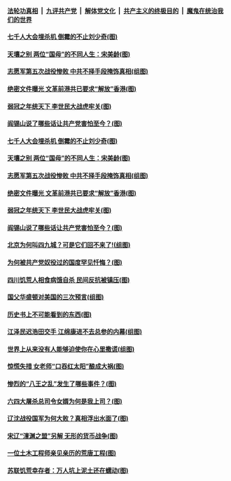 ####  [法轮功真相](../../../../basic/blob/master/README.md?t=03081801) &nbsp;|&nbsp; [九评共产党](../../../../9ping.md/blob/master/README.md?t=03081801) &nbsp;|&nbsp; [解体党文化](../../../../jtdwh.md/blob/master/README.md?t=03081801)  &nbsp;|&nbsp; [共产主义的终极目的](../../../../gczydzjmd.md/blob/master/README.md?t=03081801) &nbsp;|&nbsp; [魔鬼在统治我们的世界](../../../../mgztzwmdsj.md/blob/master/README.md?t=03081801) 

#### [七千人大会埋杀机 倒霉的不止刘少奇(图)](../pages/p6/962095.md?t=03081801) 

#### [天壤之别 两位“国母”的不同人生：宋美龄(图)](../pages/p6/964754.md?t=03081801) 

#### [志愿军第五次战役惨败 中共不择手段掩饰真相(组图)](../pages/p6/964486.md?t=03081801) 

#### [绝密文件曝光 文革前港共已要求“解放”香港(图)](../pages/p6/964773.md?t=03081801) 

#### [弱冠之年统天下 李世民大战虎牢关(图)](../pages/p6/964767.md?t=03081801) 

#### [阎锡山说了哪些话让共产党害怕至今？(图)](../pages/p6/963836.md?t=03081801) 

#### [七千人大会埋杀机 倒霉的不止刘少奇(图)](../pages/p6/962095.md?t=03081801) 

#### [天壤之别 两位“国母”的不同人生：宋美龄(图)](../pages/p6/964754.md?t=03081801) 

#### [志愿军第五次战役惨败 中共不择手段掩饰真相(组图)](../pages/p6/964486.md?t=03081801) 

#### [绝密文件曝光 文革前港共已要求“解放”香港(图)](../pages/p6/964773.md?t=03081801) 

#### [弱冠之年统天下 李世民大战虎牢关(图)](../pages/p6/964767.md?t=03081801) 

#### [阎锡山说了哪些话让共产党害怕至今？(图)](../pages/p6/963836.md?t=03081801) 

#### [北京为何叫四九城？可是它们回不来了!(组图)](../pages/p6/963935.md?t=03081801) 

#### [为何被共产党奴役过的国度罕见忏悔？(图)](../pages/p6/963901.md?t=03081801) 

#### [四川饥荒人相食病饿自杀 民间反抗被镇压(图)](../pages/p6/964389.md?t=03081801) 

#### [国父华盛顿对美国的三次预言(组图)](../pages/p6/964036.md?t=03081801) 

#### [历史书上不可能看到的东西(图)](../pages/p6/964449.md?t=03081801) 

#### [江泽民迟浩田交手 江绵康进不去总参的内幕(组图)](../pages/p6/963937.md?t=03081801) 

#### [世界上从来没有人能够迫使你在心里撒谎(组图)](../pages/p6/963996.md?t=03081801) 

#### [惊慌失措 女老师“口吞红太阳”酿成大祸(图)](../pages/p6/963843.md?t=03081801) 

#### [惨烈的“八王之乱”发生了哪些事件？(图)](../pages/p6/963837.md?t=03081801) 

#### [六四大屠杀总司令女婿为何是我上司？(图)](../pages/p6/963450.md?t=03081801) 

#### [辽沈战役国军为何大败？真相浮出水面了(图)](../pages/p6/963832.md?t=03081801) 

#### [宋辽“澶渊之盟”另解 无形的货币战争(图)](../pages/p6/963938.md?t=03081801) 

#### [一位土木工程师亲见亲历的荒唐工程(图)](../pages/p6/961631.md?t=03081801) 

#### [苏联饥荒幸存者：万人坑上泥土还在蠕动(图)](../pages/p6/963590.md?t=03081801) 

